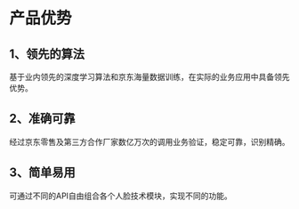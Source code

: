 # 产品优势

## 1、领先的算法

基于业内领先的深度学习算法和京东海量数据训练，在实际的业务应用中具备领先优势。

## 2、准确可靠

经过京东零售及第三方合作厂家数亿万次的调用业务验证，稳定可靠，识别精确。

## 3、简单易用

可通过不同的API自由组合各个人脸技术模块，实现不同的功能。